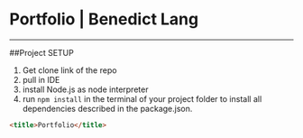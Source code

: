 # Portfolio | Benedict Lang

---
##Project SETUP

1. Get clone link of the repo
2. pull in IDE
3. install Node.js as node interpreter
4. run `npm install` in the terminal of your project folder to install all dependencies described in the package.json.
```html
<title>Portfolio</title>
```
